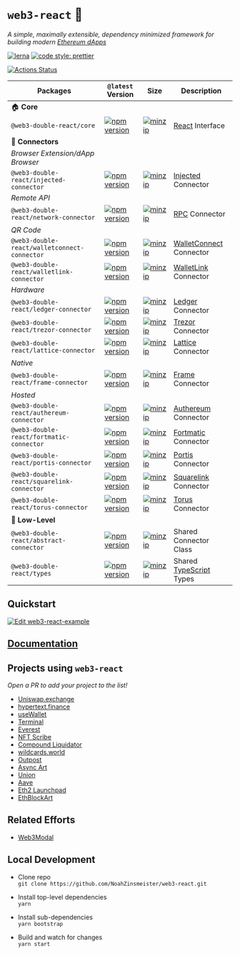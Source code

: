 # `web3-react` 🧰

_A simple, maximally extensible, dependency minimized framework for building modern [Ethereum dApps](https://ethereum.org/beginners/)_

[![lerna](https://img.shields.io/badge/maintained%20with-lerna-cc00ff.svg)](https://lerna.js.org/)
[![code style: prettier](https://img.shields.io/badge/code_style-prettier-ff69b4.svg?style=flat-square)](https://github.com/prettier/prettier)

[![Actions Status](https://github.com/NoahZinsmeister/web3-react/workflows/CI/badge.svg)](https://github.com/NoahZinsmeister/web3-react/actions)

| Packages                              | `@latest` Version                                                                                                                                                         | Size                                                                                                                                                                                 | Description                                                                         |
| ------------------------------------- | ------------------------------------------------------------------------------------------------------------------------------------------------------------------------- | ------------------------------------------------------------------------------------------------------------------------------------------------------------------------------------ | ----------------------------------------------------------------------------------- |
| 🏠 **Core**                           |
| `@web3-double-react/core`                    | [![npm version](https://img.shields.io/npm/v/@web3-double-react/core/latest.svg)](https://www.npmjs.com/package/@web3-double-react/core/v/latest)                                       | [![minzip](https://img.shields.io/bundlephobia/minzip/@web3-double-react/core/latest.svg)](https://bundlephobia.com/result?p=@web3-double-react/core@latest)                                       | [React](https://reactjs.org/) Interface                                             |
| 🔌 **Connectors**                     |
| _Browser Extension/dApp Browser_      |
| `@web3-double-react/injected-connector`      | [![npm version](https://img.shields.io/npm/v/@web3-double-react/injected-connector/latest.svg)](https://www.npmjs.com/package/@web3-double-react/injected-connector/v/latest)           | [![minzip](https://img.shields.io/bundlephobia/minzip/@web3-double-react/injected-connector/latest.svg)](https://bundlephobia.com/result?p=@web3-double-react/injected-connector@latest)           | [Injected](https://github.com/ethereum/EIPs/blob/master/EIPS/eip-1193.md) Connector |
| _Remote API_                          |
| `@web3-double-react/network-connector`       | [![npm version](https://img.shields.io/npm/v/@web3-double-react/network-connector/latest.svg)](https://www.npmjs.com/package/@web3-double-react/network-connector/v/latest)             | [![minzip](https://img.shields.io/bundlephobia/minzip/@web3-double-react/network-connector/latest.svg)](https://bundlephobia.com/result?p=@web3-double-react/network-connector@latest)             | [RPC](https://github.com/ethereum/wiki/wiki/JSON-RPC) Connector                     |
| _QR Code_                             |
| `@web3-double-react/walletconnect-connector` | [![npm version](https://img.shields.io/npm/v/@web3-double-react/walletconnect-connector/latest.svg)](https://www.npmjs.com/package/@web3-double-react/walletconnect-connector/v/latest) | [![minzip](https://img.shields.io/bundlephobia/minzip/@web3-double-react/walletconnect-connector/latest.svg)](https://bundlephobia.com/result?p=@web3-double-react/walletconnect-connector@latest) | [WalletConnect](https://walletconnect.org/) Connector                               |
| `@web3-double-react/walletlink-connector`    | [![npm version](https://img.shields.io/npm/v/@web3-double-react/walletlink-connector/latest.svg)](https://www.npmjs.com/package/@web3-double-react/walletlink-connector/v/latest)       | [![minzip](https://img.shields.io/bundlephobia/minzip/@web3-double-react/walletlink-connector/latest.svg)](https://bundlephobia.com/result?p=@web3-double-react/walletlink-connector@latest)       | [WalletLink](https://www.walletlink.org/#/) Connector                               |
| _Hardware_                            |
| `@web3-double-react/ledger-connector`        | [![npm version](https://img.shields.io/npm/v/@web3-double-react/ledger-connector/latest.svg)](https://www.npmjs.com/package/@web3-double-react/ledger-connector/v/latest)               | [![minzip](https://img.shields.io/bundlephobia/minzip/@web3-double-react/ledger-connector/latest.svg)](https://bundlephobia.com/result?p=@web3-double-react/ledger-connector@latest)               | [Ledger](https://www.ledger.com/) Connector                                         |
| `@web3-double-react/trezor-connector`        | [![npm version](https://img.shields.io/npm/v/@web3-double-react/trezor-connector/latest.svg)](https://www.npmjs.com/package/@web3-double-react/trezor-connector/v/latest)               | [![minzip](https://img.shields.io/bundlephobia/minzip/@web3-double-react/trezor-connector/latest.svg)](https://bundlephobia.com/result?p=@web3-double-react/trezor-connector@latest)               | [Trezor](https://trezor.io/) Connector                                              |
| `@web3-double-react/lattice-connector`        | [![npm version](https://img.shields.io/npm/v/@web3-double-react/lattice-connector/latest.svg)](https://www.npmjs.com/package/@web3-double-react/lattice-connector/v/latest)               | [![minzip](https://img.shields.io/bundlephobia/minzip/@web3-double-react/lattice-connector/latest.svg)](https://bundlephobia.com/result?p=@web3-double-react/lattice-connector@latest)               | [Lattice](https://gridplus.io/) Connector                                              |
| _Native_                              |
| `@web3-double-react/frame-connector`         | [![npm version](https://img.shields.io/npm/v/@web3-double-react/frame-connector/latest.svg)](https://www.npmjs.com/package/@web3-double-react/frame-connector/v/latest)                 | [![minzip](https://img.shields.io/bundlephobia/minzip/@web3-double-react/frame-connector/latest.svg)](https://bundlephobia.com/result?p=@web3-double-react/frame-connector@latest)                 | [Frame](https://frame.sh/) Connector                                                |
| _Hosted_                              |
| `@web3-double-react/authereum-connector`     | [![npm version](https://img.shields.io/npm/v/@web3-double-react/authereum-connector/latest.svg)](https://www.npmjs.com/package/@web3-double-react/authereum-connector/v/latest)         | [![minzip](https://img.shields.io/bundlephobia/minzip/@web3-double-react/authereum-connector/latest.svg)](https://bundlephobia.com/result?p=@web3-double-react/authereum-connector@latest)         | [Authereum](https://authereum.org/) Connector                                       |
| `@web3-double-react/fortmatic-connector`     | [![npm version](https://img.shields.io/npm/v/@web3-double-react/fortmatic-connector/latest.svg)](https://www.npmjs.com/package/@web3-double-react/fortmatic-connector/v/latest)         | [![minzip](https://img.shields.io/bundlephobia/minzip/@web3-double-react/fortmatic-connector/latest.svg)](https://bundlephobia.com/result?p=@web3-double-react/fortmatic-connector@latest)         | [Fortmatic](https://fortmatic.com/) Connector                                       |
| `@web3-double-react/portis-connector`        | [![npm version](https://img.shields.io/npm/v/@web3-double-react/portis-connector/latest.svg)](https://www.npmjs.com/package/@web3-double-react/portis-connector/v/latest)               | [![minzip](https://img.shields.io/bundlephobia/minzip/@web3-double-react/portis-connector/latest.svg)](https://bundlephobia.com/result?p=@web3-double-react/portis-connector@latest)               | [Portis](https://www.portis.io/) Connector                                          |
| `@web3-double-react/squarelink-connector`    | [![npm version](https://img.shields.io/npm/v/@web3-double-react/squarelink-connector/latest.svg)](https://www.npmjs.com/package/@web3-double-react/squarelink-connector/v/latest)       | [![minzip](https://img.shields.io/bundlephobia/minzip/@web3-double-react/squarelink-connector/latest.svg)](https://bundlephobia.com/result?p=@web3-double-react/squarelink-connector@latest)       | [Squarelink](https://squarelink.com/) Connector                                     |
| `@web3-double-react/torus-connector`         | [![npm version](https://img.shields.io/npm/v/@web3-double-react/torus-connector/latest.svg)](https://www.npmjs.com/package/@web3-double-react/torus-connector/v/latest)                 | [![minzip](https://img.shields.io/bundlephobia/minzip/@web3-double-react/torus-connector/latest.svg)](https://bundlephobia.com/result?p=@web3-double-react/torus-connector@latest)                 | [Torus](https://tor.us/) Connector                                                  |
| 🐉 **Low-Level**                      |
| `@web3-double-react/abstract-connector`      | [![npm version](https://img.shields.io/npm/v/@web3-double-react/abstract-connector/latest.svg)](https://www.npmjs.com/package/@web3-double-react/abstract-connector/v/latest)           | [![minzip](https://img.shields.io/bundlephobia/minzip/@web3-double-react/abstract-connector/latest.svg)](https://bundlephobia.com/result?p=@web3-double-react/abstract-connector@latest)           | Shared Connector Class                                                              |
| `@web3-double-react/types`                   | [![npm version](https://img.shields.io/npm/v/@web3-double-react/types/latest.svg)](https://www.npmjs.com/package/@web3-double-react/types/v/latest)                                     | [![minzip](https://img.shields.io/bundlephobia/minzip/@web3-double-react/types/latest.svg)](https://bundlephobia.com/result?p=@web3-double-react/types@latest)                                     | Shared [TypeScript](https://www.typescriptlang.org/) Types                          |

## Quickstart

[![Edit web3-react-example](https://codesandbox.io/static/img/play-codesandbox.svg)](https://codesandbox.io/s/github/NoahZinsmeister/web3-react/tree/v6/example?fontsize=14&hidenavigation=1&theme=dark)

## [Documentation](docs)

## Projects using `web3-react`

_Open a PR to add your project to the list!_

- [Uniswap.exchange](https://github.com/Uniswap/uniswap-frontend)
- [hypertext.finance](https://github.com/NoahZinsmeister/hypertext)
- [useWallet](https://github.com/aragon/use-wallet)
- [Terminal](https://blog.terminal.co/web3-react-integration/)
- [Everest](https://github.com/metacartel/everest-web-app)
- [NFT Scribe](https://github.com/conlan/nft-scribe)
- [Compound Liquidator](https://github.com/conlan/compound-liquidator)
- [wildcards.world](https://github.com/wildcards-world/ui)
- [Outpost](https://github.com/OutpostProtocol/outpost-app)
- [Async Art](https://async.art)
- [Union](https://union.finance)
- [Aave](https://app.aave.com)
- [Eth2 Launchpad](https://launchpad.ethereum.org/)
- [EthBlockArt](https://ethblock.art/)


## Related Efforts

- [Web3Modal](https://github.com/web3modal/web3modal)

## Local Development

- Clone repo\
  `git clone https://github.com/NoahZinsmeister/web3-react.git`

- Install top-level dependencies\
  `yarn`

- Install sub-dependencies\
  `yarn bootstrap`

- Build and watch for changes\
  `yarn start`
